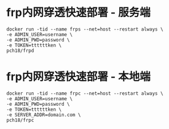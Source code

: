 # frp内网穿透快速部署 - 服务端

```
docker run -tid --name frps --net=host --restart always \
-e ADMIN_USER=username \
-e ADMIN_PWD=password \
-e TOKEN=ttttttken \
pch18/frpd
```

# frp内网穿透快速部署 - 本地端
```
docker run -tid --name frpc --net=host --restart always \
-e ADMIN_USER=username \
-e ADMIN_PWD=password \
-e TOKEN=ttttttken \
-e SERVER_ADDR=domain.com \
pch18/frpc
```
